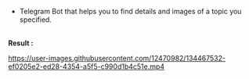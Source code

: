 - Telegram Bot that helps you to find details and images of a topic you specified.
<br>
<b>Result :</b>


https://user-images.githubusercontent.com/12470982/134467532-ef0205e2-ed28-4354-a5f5-c990d1b4c51e.mp4

